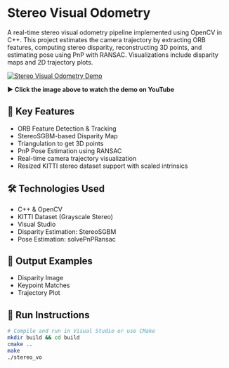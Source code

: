 # Stereo Visual Odometry

A real-time stereo visual odometry pipeline implemented using OpenCV in C++. This project estimates the camera trajectory by extracting ORB features, computing stereo disparity, reconstructing 3D points, and estimating pose using PnP with RANSAC. Visualizations include disparity maps and 2D trajectory plots.

[![Stereo Visual Odometry Demo](https://img.youtube.com/vi/nB3G3LbG-D0/hqdefault.jpg)](https://www.youtube.com/watch?v=nB3G3LbG-D0)

▶️ **Click the image above to watch the demo on YouTube**

## 📌 Key Features

- ORB Feature Detection & Tracking
- StereoSGBM-based Disparity Map
- Triangulation to get 3D points
- PnP Pose Estimation using RANSAC
- Real-time camera trajectory visualization
- Resized KITTI stereo dataset support with scaled intrinsics

## 🛠️ Technologies Used

- C++ & OpenCV
- KITTI Dataset (Grayscale Stereo)
- Visual Studio
- Disparity Estimation: StereoSGBM
- Pose Estimation: solvePnPRansac

## 📁 Output Examples

- Disparity Image  
- Keypoint Matches  
- Trajectory Plot  

## 🚀 Run Instructions

```bash
# Compile and run in Visual Studio or use CMake
mkdir build && cd build
cmake ..
make
./stereo_vo

